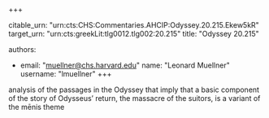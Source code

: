 +++


citable_urn: "urn:cts:CHS:Commentaries.AHCIP:Odyssey.20.215.Ekew5kR"
target_urn: "urn:cts:greekLit:tlg0012.tlg002:20.215"
title: "Odyssey 20.215"

authors:
- email: "muellner@chs.harvard.edu"
  name: "Leonard Muellner"
  username: "lmuellner"
+++

<p>analysis of the passages in the Odyssey that imply that a basic component of the story of Odysseus’ return, the massacre of the suitors, is a variant of the mēnis theme</p>